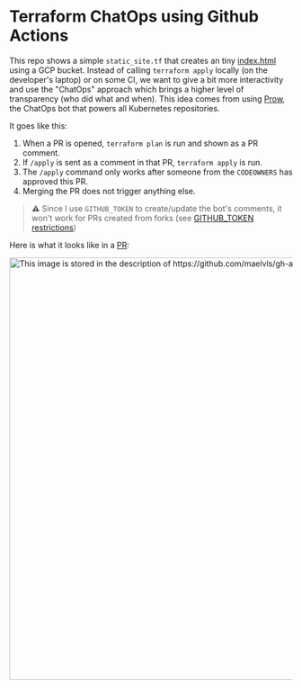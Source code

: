 # Terraform ChatOps using Github Actions

This repo shows a simple `static_site.tf` that creates an tiny
[index.html](https://storage.googleapis.com/my-static-site/index.html)
using a GCP bucket. Instead of calling `terraform apply` locally (on the
developer's laptop) or on some CI, we want to give a bit more interactivity
and use the "ChatOps" approach which brings a higher level of transparency
(who did what and when). This idea comes from using
[Prow](https://github.com/kubernetes/test-infra/tree/master/prow), the
ChatOps bot that powers all Kubernetes repositories.

It goes like this:

1. When a PR is opened, `terraform plan` is run and shown as a PR comment.
1. If `/apply` is sent as a comment in that PR, `terraform apply` is run.
1. The `/apply` command only works after someone from the `CODEOWNERS` has
   approved this PR.
1. Merging the PR does not trigger anything else.

> ⚠ Since I use `GITHUB_TOKEN` to create/update the bot's comments, it
> won't work for PRs created from forks (see [GITHUB_TOKEN
> restrictions](https://help.github.com/en/actions/configuring-and-managing-workflows/authenticating-with-the-github_token#permissions-for-the-github_token))

Here is what it looks like in a
[PR](https://github.com/maelvls/gh-actions-chatops/pull/1):

<img width="751" alt="This image is stored in the description of https://github.com/maelvls/gh-actions-chatops/issues/2" src="https://user-images.githubusercontent.com/2195781/81424107-b5689880-9155-11ea-8b2e-a4a0dce10365.png">

